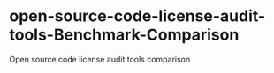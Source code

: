 # open-source-code-license-audit-tools-Benchmark-Comparison
Open source code license audit tools comparison
